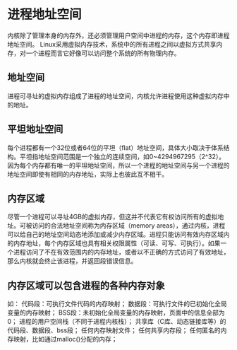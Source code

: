 # 进程地址空间

内核除了管理本身的内存外，还必须管理用户空间中进程的内存，这个内存即进程地址空间。
Linux采用虚拟内存技术，系统中的所有进程之间以虚拟方式共享内存，对一个进程而言它好像可以访问整个系统的所有物理内存。

## 地址空间
进程可寻址的虚拟内存组成了进程的地址空间，内核允许进程使用这种虚拟内存中的地址。

## 平坦地址空间
每个进程都有一个32位或者64位的平坦（flat）地址空间，具体大小取决于体系结构。平坦指地址空间范围是一个独立的连续空间，如0~4294967295（2^32）。因为每个内存都有唯一的平坦地址空间，所以一个进程的地址空间与另一个进程的地址空间即使有相同的内存地址，实际上也彼此互不相干。

## 内存区域
尽管一个进程可以寻址4GB的虚拟内存，但这并不代表它有权访问所有的虚拟地址。可被访问的合法地址空间称为内存区域（memory areas），通过内核，进程可以给自己的地址空间动态地添加或减少内存区域。进程只能访问有效内存区域内的内存地址，每个内存区域也具有相关权限属性（可读、可写、可执行）。如果一个进程访问了不在有效范围内的内存地址，或者以不正确的方式访问了有效地址，那么内核就会终止该进程，并返回段错误信息。

## 内存区域可以包含进程的各种内存对象
如：
代码段：可执行文件代码的内存映射；
数据段：可执行文件的已初始化全局变量的内存映射；
BSS段：未初始化全局变量的内存映射，页面中的信息全部为0；
进程的用户空间栈（不同于进程内核栈）；
共享库（C库、动态链接库等）的代码段、数据段、bss段；
任何内存映射文件；
任何共享内存段；
任何匿名的内存映射，比如通过malloc()分配的内存；
